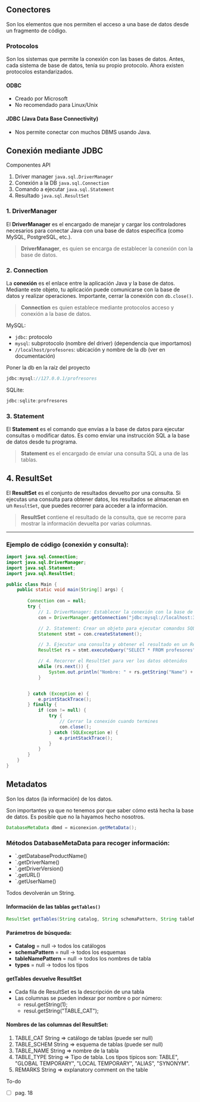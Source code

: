 ## Conectores
Son los elementos que nos permiten el acceso a una base de datos desde un fragmento de código.

### Protocolos
Son los sistemas que permite la conexión con las bases de datos.
Antes, cada sistema de base de datos, tenía su propio protocolo. Ahora existen protocolos estandarizados.

#### ODBC
- Creado por Microsoft
- No recomendado para Linux/Unix

#### JDBC (Java Data Base Connectivity)
- Nos permite conectar con muchos DBMS usando Java.

## Conexión mediante JDBC 

Componentes API
1. Driver manager  `java.sql.DriverManager`
2. Conexión a la DB  `java.sql.Connection`
3. Comando a ejecutar  `java.sql.Statement`
4. Resultado  `java.sql.ResultSet`

### 1. **DriverManager** 
El **DriverManager** es el encargado de manejar y cargar los controladores necesarios para conectar Java con una base de datos específica (como MySQL, PostgreSQL, etc.). 

> **DriverManager**, es quien se encarga de establecer la conexión con la base de datos.

### 2. **Connection**
La **conexión** es el enlace entre la aplicación Java y la base de datos. 
Mediante este objeto, tu aplicación puede comunicarse con la base de datos y realizar operaciones. Importante, cerrar la conexión con `db.close()`.

> **Connection** es quien establece mediante protocolos acceso y conexión a la base de datos.

MySQL: 
- `jdbc`: protocolo
- `mysql`: subprotocolo (nombre del driver) (dependencia que importamos)
- `//localhost/profesores`: ubicación y nombre de la db (ver en documentación)

Poner la db en la raíz del proyecto

```Java
jdbc:mysql://127.0.0.1/profresores
```

SQLite:

```Java
jdbc:sqlite:profresores
```

### 3. **Statement**
El **Statement** es el comando que envías a la base de datos para ejecutar consultas o modificar datos. Es como enviar una instrucción SQL a la base de datos desde tu programa.

> **Statement** es el encargado de enviar una consulta SQL a una de las tablas.

## 4. **ResultSet**
El **ResultSet** es el conjunto de resultados devuelto por una consulta. 
Si ejecutas una consulta para obtener datos, los resultados se almacenan en un `ResultSet`, que puedes recorrer para acceder a la información.

> **ResultSet** contiene el resultado de la consulta, que se recorre para mostrar la información devuelta por varias columnas.
---
### Ejemplo de código (conexión y consulta):

```java
import java.sql.Connection;
import java.sql.DriverManager;
import java.sql.Statement;
import java.sql.ResultSet;

public class Main {
    public static void main(String[] args) {
        
        Connection con = null;
        try {
            // 1. DriverManager: Establecer la conexión con la base de datos
            con = DriverManager.getConnection("jdbc:mysql://localhost:3306/mi_base_datos", "usuario", "contraseña");

            // 2. Statement: Crear un objeto para ejecutar comandos SQL
            Statement stmt = con.createStatement();

            // 3. Ejecutar una consulta y obtener el resultado en un ResultSet
            ResultSet rs = stmt.executeQuery("SELECT * FROM profesores");

            // 4. Recorrer el ResultSet para ver los datos obtenidos
            while (rs.next()) {
                System.out.println("Nombre: " + rs.getString("Name") + " - Email: " + rs.getString("Email"));
            }


        } catch (Exception e) {
            e.printStackTrace();
        } finally {
	        if (con != null) {
		        try {
			        // Cerrar la conexión cuando termines
		            con.close();
		        } catch (SQLException e) {
				    e.printStackTrace();
		        }
	        }
        }
    }
}
```


## Metadatos
Son los datos (la información) de los datos.

Son importantes ya que no tenemos por que saber cómo está hecha la base de datos. Es posible que no la hayamos hecho nosotros.

```Java
DatabaseMetaData dbmd = miconexion.getMetaData();
```


### Métodos DatabaseMetaData para recoger información:
 - `.getDatabaseProductName()
 - `.getDriverName()
 - `.getDriverVersion()
 - `.getURL()
 - `.getUserName()

Todos devolverán un String.

#### Información de las tablas `getTables()`

```Java
ResultSet getTables(String catalog, String schemaPattern, String tableNamePattern, String[] types)
```

#### Parámetros de búsqueda:
- **Catalog** = null → todos los catálogos
- **schemaPattern** = null → todos los esquemas
- **tableNamePattern** = null → todos los nombres de tabla
- **types** = null → todos los tipos

#### getTables devuelve ResultSet
- Cada fila de ResultSet es la descripción de una tabla
- Las columnas se pueden indexar por nombre o por número:
	- resul.getString(1);
	- resul.getString("TABLE_CAT");

#### Nombres de las columnas del ResultSet:

1. TABLE_CAT String => catálogo de tablas (puede ser null)
2. TABLE_SCHEM String => esquema de tablas (puede ser null)
3. TABLE_NAME String => nombre de la tabla
4. TABLE_TYPE String => Tipo de tabla. Los tipos típicos son: 
	TABLE", "GLOBAL TEMPORARY", "LOCAL TEMPORARY", "ALIAS", "SYNONYM".
5. REMARKS String => explanatory comment on the table

To-do
- [ ] pag. 18